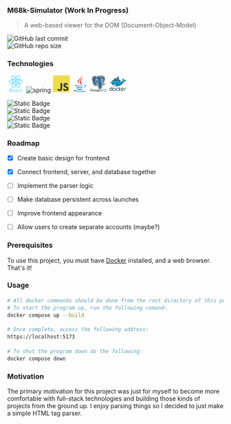 ### M68k-Simulator (Work In Progress)

> A web-based viewer for the DOM (Document-Object-Model)


![GitHub last commit](https://img.shields.io/github/last-commit/AnthCol/DOM-Visualizer) <br/>
![GitHub repo size](https://img.shields.io/github/repo-size/AnthCol/DOM-Visualizer)


### Technologies

<p align="left">
    <a href="https://reactjs.org/" target="_blank" rel="noreferrer" style="text-decoration: none;">
        <img src="https://raw.githubusercontent.com/devicons/devicon/master/icons/react/react-original-wordmark.svg" alt="react" width="40" height="40"/>
    </a>
    <a href="https://spring.io/" target="_blank" rel="noreferrer" style="text-decoration: none;">
        <img src="https://www.vectorlogo.zone/logos/springio/springio-icon.svg" alt="spring" width="40" height="40"/>
    </a>
    <a href="https://developer.mozilla.org/en-US/docs/Web/JavaScript" target="_blank" rel="noreferrer" style="text-decoration: none;">
        <img src="https://raw.githubusercontent.com/devicons/devicon/master/icons/javascript/javascript-original.svg" alt="javascript" width="40" height="40"/>
    </a>
    <a href="https://www.java.com" target="_blank" rel="noreferrer" style="text-decoration: none;">
        <img src="https://raw.githubusercontent.com/devicons/devicon/master/icons/java/java-original.svg" alt="java" width="40" height="40"/>
    </a>
    <a href="https://www.postgresql.org" target="_blank" rel="noreferrer" style="text-decoration: none;">
        <img src="https://raw.githubusercontent.com/devicons/devicon/master/icons/postgresql/postgresql-original-wordmark.svg" alt="postgresql" width="40" height="40"/>
    </a>
    <a href="https://www.docker.com/" target="_blank" rel="noreferrer" style="text-decoration: none;">
        <img src="https://raw.githubusercontent.com/devicons/devicon/master/icons/docker/docker-original-wordmark.svg" alt="docker" width="40" height="40"/>
    </a>
</p>


![Static Badge](https://img.shields.io/badge/React%20Version-18.3.1-blue) <br/>
![Static Badge](https://img.shields.io/badge/Spring%20Boot%20Version-3.3.4-green) <br/>
![Static Badge](https://img.shields.io/badge/Java%20Version-17-brown) <br/>
![Static Badge](https://img.shields.io/badge/PostgreSQL%20Version-17-lightblue)

### Roadmap

- [x] Create basic design for frontend
- [x] Connect frontend, server, and database together
- [ ] Implement the parser logic
- [ ] Make database persistent across launches
- [ ] Improve frontend appearance
- [ ] Allow users to create separate accounts (maybe?)


### Prerequisites

To use this project, you must have [Docker](https://www.docker.com/) installed, and a web browser. That's it!

### Usage

```bash
# All docker commands should be done from the root directory of this project. 
# To start the program up, run the following comand:
docker compose up --build

# Once complete, access the following address:
https://localhost:5173

# To shut the program down do the following:
docker compose down
```

### Motivation

The primary motivation for this project was just for myself to become more comfortable with full-stack technologies and building those kinds of projects from the ground up. I enjoy parsing things so I decided to just make a simple HTML tag parser.
